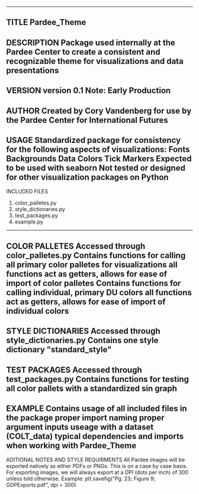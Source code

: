 ----
TITLE
Pardee_Theme
----
DESCRIPTION
Package used internally at the Pardee Center to create a consistent and recognizable theme for visualizations and data presentations
----
VERSION
version 0.1
Note: Early Production
----
AUTHOR
Created by Cory Vandenberg for use by the Pardee Center for International Futures
----
USAGE
Standardized package for consistency for the following aspects of visualizations:
	Fonts
	Backgrounds
	Data Colors
	Tick Markers
Expected to be used with seaborn
	Not tested or designed for other visualization packages on Python
----
INCLUDED FILES
1. color_palletes.py
2. style_dictionaries.py
3. test_packages.py
4. example.py
----
COLOR PALLETES
Accessed through color_palletes.py
Contains functions for calling all primary color palletes for visualizations
	all functions act as getters, allows for ease of import of color palletes
Contains functions for calling individual, primary DU colors
	all functions act as getters, allows for ease of import of individual colors
----
STYLE DICTIONARIES
Accessed through style_dictionaries.py
Contains one style dictionary "standard_style"
----
TEST PACKAGES
Accessed through test_packages.py
Contains functions for testing all color pallets with a standardized sin graph
----
EXAMPLE
Contains usage of all included files in the package
	proper import naming
	proper argument inputs
	useage with a dataset (COLT_data)
	typical dependencies and imports when working with Pardee_Theme
----
ADITIONAL NOTES AND STYLE REQUIRMENTS
All Pardee images will be exported natively as either PDFs or PNGs. This is on a case by case basis.
For exporting images, we will always export at a DPI (dots per inch) of 300 unless told otherwise.
	Example: plt.savefig("Pg. 23; Figure 9; GDPExports.pdf", dpi = 300)



